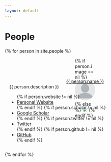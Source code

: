 ```yaml
---
layout: default
---
```


# People

<div class="flex">
{% for person in site.people %}
<div class="flex one four-600 card" style="padding: 1em;">
    <div>
        <div style="width: 64px; height: 64px; margin:auto; display:block">
            {% if person.image == nil %}
            <img src="/images/blank-profile-picture.png" style="max-height: 100%; width: 100%; border-radius:50%; object-fit: cover">
            {% else %}
            <img src="{{ person.image }}" style="max-height: 100%; width: 100%; border-radius:50%; object-fit: cover">
            {% endif %}
        </div>
        <a href="{{ person.id }}" style="text-align:center; display:block">{{ person.name }}</a>
    </div>        
    <div class="full half-600">{{ person.description }}</div>
    <div>
        <ul>
            {% if person.website != nil %}
            <li><a href="{{ person.website }}">Personal Website</a></li>
            {% endif %}
            {% if person.scholar != nil %}
            <li><a href="{{ person.scholar }}">Google Scholar</a></li>
            {% endif %}
            {% if person.twitter != nil %}
            <li><a href="{{ person.twitter }}">Twitter</a></li>
            {% endif %}                
            {% if person.github != nil %}
            <li><a href="{{ person.github }}">GitHub</a></li>
            {% endif %}   
        </ul>
    </div>
</div>
{% endfor %}
</div>